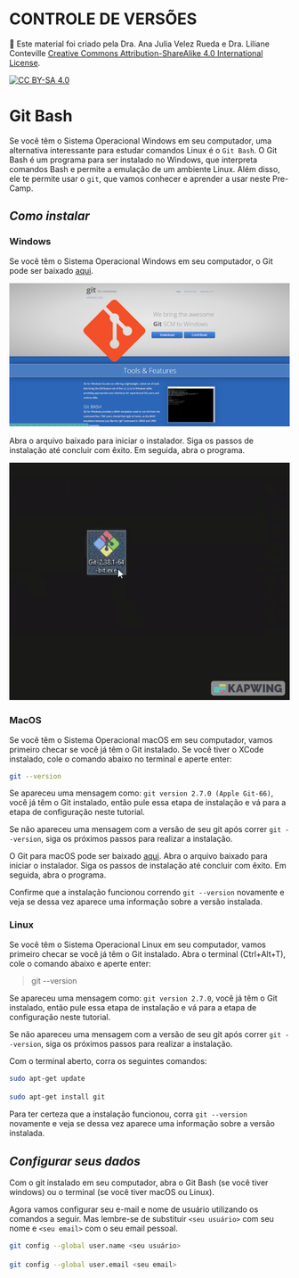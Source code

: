 # CONTROLE DE VERSÕES


🚨 Este material foi criado pela Dra. Ana Julia Velez Rueda e Dra. Liliane Conteville
[Creative Commons Attribution-ShareAlike 4.0 International License][cc-by-sa].

[![CC BY-SA 4.0][cc-by-sa-image]][cc-by-sa]

[cc-by-sa]: http://creativecommons.org/licenses/by-sa/4.0/
[cc-by-sa-image]: https://licensebuttons.net/l/by-sa/4.0/88x31.png
[cc-by-sa-shield]: https://img.shields.io/badge/License-CC%20BY--SA%204.0-lightgrey.svg

#  Git Bash

Se você têm o Sistema Operacional Windows em seu computador, uma alternativa interessante para estudar comandos Linux é o `Git Bash`. O Git Bash é um programa para ser instalado no Windows, que interpreta comandos Bash e permite a emulação de um ambiente Linux. Além disso, ele te permite usar o `git`, que vamos conhecer e aprender a usar neste Pre-Camp. 

## *Como instalar*

### Windows
Se você têm o Sistema Operacional Windows em seu computador, o Git pode ser baixado [aqui](https://gitforwindows.org/).

![Git for windows img](./assets/git_for_windows.png)

Abra o arquivo baixado para iniciar o instalador. Siga os passos de instalação até concluir com êxito. Em seguida, abra o programa.

![Git Bash gif](./assets/gitbash_installation.gif)

### MacOS
Se você têm o Sistema Operacional macOS em seu computador, vamos primeiro checar se você já têm o Git instalado. Se você tiver o XCode instalado, cole o comando abaixo no terminal e aperte enter:

```bash
git --version
```

Se apareceu uma mensagem como: `git version 2.7.0 (Apple Git-66)`, você já têm o Git instalado, então pule essa etapa de instalação e vá para a etapa de configuração neste tutorial.

Se não apareceu uma mensagem com a versão de seu git após correr `git --version`, siga os próximos passos para realizar a instalação.

O Git para macOS pode ser baixado [aqui](https://sourceforge.net/projects/git-osx-installer/files/). Abra o arquivo baixado para iniciar o instalador. Siga os passos de instalação até concluir com êxito. Em seguida, abra o programa.

Confirme que a instalação funcionou correndo `git --version` novamente e veja se dessa vez aparece uma informação sobre a versão instalada.

### Linux

Se você têm o Sistema Operacional Linux em seu computador, vamos primeiro checar se você já têm o Git instalado. Abra o terminal (Ctrl+Alt+T), cole o comando abaixo e aperte enter:

> git --version

Se apareceu uma mensagem como: `git version 2.7.0`, você já têm o Git instalado, então pule essa etapa de instalação e vá para a etapa de configuração neste tutorial.

Se não apareceu uma mensagem com a versão de seu git após correr `git --version`, siga os próximos passos para realizar a instalação.

Com o terminal aberto, corra os seguintes comandos:

```bash
sudo apt-get update 

sudo apt-get install git
```

Para ter certeza que a instalação funcionou, corra `git --version` novamente e veja se dessa vez aparece uma informação sobre a versão instalada.

## *Configurar seus dados*
Com o git instalado em seu computador, abra o Git Bash (se você tiver windows) ou o terminal (se você tiver macOS ou Linux).

Agora vamos configurar seu e-mail e nome de usuário utilizando os comandos a seguir. Mas lembre-se de substituir `<seu usuário>` com seu nome e `<seu email>` com o seu email pessoal.

```bash
git config --global user.name <seu usuário>

git config --global user.email <seu email>
````
